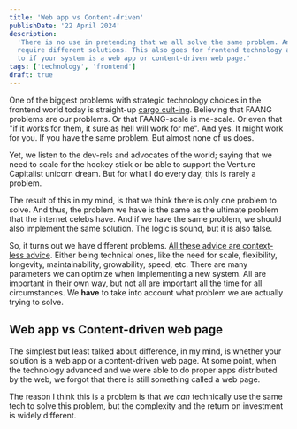 ```yaml
---
title: 'Web app vs Content-driven'
publishDate: '22 April 2024'
description:
  'There is no use in pretending that we all solve the same problem. And different problems actually
  require different solutions. This also goes for frontend technology and especially when it comes
  to if your system is a web app or content-driven web page.'
tags: ['technology', 'frontend']
draft: true
---
```


One of the biggest problems with strategic technology choices in the frontend world today is
straight-up [cargo cult-ing](https://en.wikipedia.org/wiki/Cargo_cult_programming). Believing that
FAANG problems are our problems. Or that FAANG-scale is me-scale. Or even that "if it works for
them, it sure as hell will work for me". And yes. It might work for you. If you have the same
problem. But almost none of us does.

Yet, we listen to the dev-rels and advocates of the world; saying that we need to scale for the
hockey stick or be able to support the Venture Capitalist unicorn dream. But for what I do every
day, this is rarely a problem.

The result of this in my mind, is that we think there is only one problem to solve. And thus, the
problem we have is the same as the ultimate problem that the internet celebs have. And if we have
the same problem, we should also implement the same solution. The logic is sound, but it is also
false.

So, it turns out we have different problems.
[All these advice are context-less advice](https://medium.com/variant-as/contextless-technical-advice-no-more-6c9af5c58c08).
Either being technical ones, like the need for scale, flexibility, longevity, maintainability,
growability, speed, etc. There are many parameters we can optimize when implementing a new system.
All are important in their own way, but not all are important all the time for all circumstances. We
**have** to take into account what problem we are actually trying to solve.

## Web app vs Content-driven web page

The simplest but least talked about difference, in my mind, is whether your solution is a web app or
a content-driven web page. At some point, when the technology advanced and we were able to do proper
apps distributed by the web, we forgot that there is still something called a web page.

The reason I think this is a problem is that we _can_ technically use the same tech to solve this
problem, but the complexity and the return on investment is widely different.
